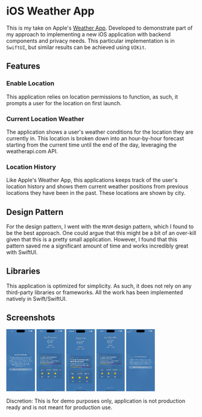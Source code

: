 # iOS Weather App

This is my take on Apple's [Weather App](https://apps.apple.com/us/app/weather/id1069513131). Developed to demonstrate part of my approach to implementing a new iOS application with backend components and privacy needs. This particular implementation is in `SwiftUI`, but similar results can be achieved using `UIKit`.

## Features
### Enable Location
This application relies on location permissions to function, as such, it prompts a user for the location on first launch.

### Current Location Weather
The application shows a user's weather conditions for the location they are currently in. This location is broken down into an hour-by-hour forecast starting from the current time until the end of the day, leveraging the weatherapi.com API.

### Location History
Like Apple's Weather App, this applications keeps track of the user's location history and shows them current weather positions from previous locations they have been in the past. These locations are shown by city.

## Design Pattern
For the design pattern, I went with the `MVVM` design pattern, which I found to be the best approach. One could argue that this might be a bit of an over-kill given that this is a pretty small application. However, I found that this pattern saved me a significant amount of time and works incredibly great with SwiftUI.

## Libraries
This application is optimized for simplicity. As such, it does not rely on any third-party libraries or frameworks. All the work has been implemented natively in Swift/SwiftUI.

## Screenshots

<p>
    <img src="Assets/screenshot-1.png" style="max-width: 15%; height: auto;">
    <img src="Assets/screenshot-2.png" style="max-width: 15%; height: auto;">
    <img src="Assets/screenshot-3.png" style="max-width: 15%; height: auto;">
    <img src="Assets/screenshot-4.png" style="max-width: 15%; height: auto;">
    <img src="Assets/screenshot-5.png" style="max-width: 15%; height: auto;">
</p>

Discretion: This is for demo purposes only, application is not production ready and is not meant for production use.


